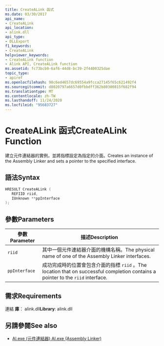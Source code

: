 ```yaml
---
title: CreateALink 函式
ms.date: 03/30/2017
api_name:
- CreateALink
api_location:
- alink.dll
api_type:
- DLLExport
f1_keywords:
- CreateALink
helpviewer_keywords:
- CreateALink function
- Alink API, CreateALink function
ms.assetid: fc73bcb9-6af6-44d8-bc39-2f4400325dae
topic_type:
- apiref
ms.openlocfilehash: 98c6ed4657dc69554a9fcca27145f65c621492f4
ms.sourcegitcommit: d8020797a6657d0fbbdff362b80300815f682f94
ms.translationtype: MT
ms.contentlocale: zh-TW
ms.lasthandoff: 11/24/2020
ms.locfileid: "95683727"
---
```

# <a name="createalink-function"></a><span data-ttu-id="b4aff-102">CreateALink 函式</span><span class="sxs-lookup"><span data-stu-id="b4aff-102">CreateALink Function</span></span>

<span data-ttu-id="b4aff-103">建立元件連結器的實例，並將指標設定為指定的介面。</span><span class="sxs-lookup"><span data-stu-id="b4aff-103">Creates an instance of the Assembly Linker and sets a pointer to the specified interface.</span></span>  
  
## <a name="syntax"></a><span data-ttu-id="b4aff-104">語法</span><span class="sxs-lookup"><span data-stu-id="b4aff-104">Syntax</span></span>  
  
```cpp  
HRESULT CreateALink (  
   REFIID riid,  
   IUnknown **ppInterface  
);  
```  
  
## <a name="parameters"></a><span data-ttu-id="b4aff-105">參數</span><span class="sxs-lookup"><span data-stu-id="b4aff-105">Parameters</span></span>  
  
|<span data-ttu-id="b4aff-106">參數</span><span class="sxs-lookup"><span data-stu-id="b4aff-106">Parameter</span></span>|<span data-ttu-id="b4aff-107">描述</span><span class="sxs-lookup"><span data-stu-id="b4aff-107">Description</span></span>|  
|---------------|-----------------|  
|`riid`|<span data-ttu-id="b4aff-108">其中一個元件連結器介面的機構名稱。</span><span class="sxs-lookup"><span data-stu-id="b4aff-108">The physical name of one of the Assembly Linker interfaces.</span></span>|  
|`ppInterface`|<span data-ttu-id="b4aff-109">成功完成時的位置會包含介面的指標 `riid` 。</span><span class="sxs-lookup"><span data-stu-id="b4aff-109">The location that on successful completion contains a pointer to the `riid` interface.</span></span>|  
  
## <a name="requirements"></a><span data-ttu-id="b4aff-110">需求</span><span class="sxs-lookup"><span data-stu-id="b4aff-110">Requirements</span></span>  

 <span data-ttu-id="b4aff-111">連結 **庫**： alink.dll</span><span class="sxs-lookup"><span data-stu-id="b4aff-111">**Library**: alink.dll</span></span>  
  
## <a name="see-also"></a><span data-ttu-id="b4aff-112">另請參閱</span><span class="sxs-lookup"><span data-stu-id="b4aff-112">See also</span></span>

- [<span data-ttu-id="b4aff-113">Al.exe (元件連結器) </span><span class="sxs-lookup"><span data-stu-id="b4aff-113">Al.exe (Assembly Linker)</span></span>](../../tools/al-exe-assembly-linker.md)
